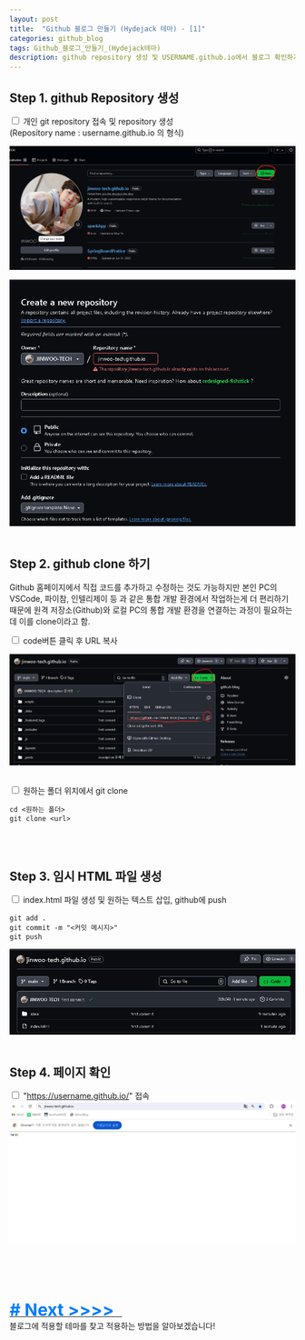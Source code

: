 ```yaml
---
layout: post
title:  "Github 블로그 만들기 (Hydejack 테마) - [1]"
categories: github_blog
tags: Github_블로그_만들기_(Hydejack테마)
description: github repository 생성 및 USERNAME.github.io에서 블로그 확인하기
---
```



<h2>
    <span class = "jjw_h2_style">Step 1. github Repository 생성</span>
</h2>

<input type="checkbox"> 개인 git repository 접속 및 repository 생성 <br>(Repository name : username.github.io 의 형식)

![Xixia](/assets/images/github_blog/20240813creategitrepository.png) <br>

![Xixia](/assets/images/github_blog/20240813gitrepositoryname.png)
<br><br>

<h2>
    <span class = "jjw_h2_style">Step 2. github clone 하기</span>
</h2>

Github 홈페이지에서 직접 코드를 추가하고 수정하는 것도 가능하지만 본인 PC의 VSCode, 파이참, 인텔리제이 등 과 같은 통합 개발 환경에서 
작업하는게 더 편리하기 때문에 원격 저장소(Github)와 로컬 PC의 통합 개발 환경을 연결하는 과정이 필요하는데 이를 clone이라고 함.

<input type="checkbox"> code버튼 클릭 후 URL 복사  

![Xixia](/assets/images/github_blog/20240814gitrepositoryclone.png)
<br><br>

<input type="checkbox"> 원하는 폴더 위치에서 git clone

```
cd <원하는 폴더>
git clone <url>
```
<br><br>

<h2>
    <span class = "jjw_h2_style">Step 3. 임시 HTML 파일 생성</span>
</h2>

<input type="checkbox"> index.html 파일 생성 및 원하는 텍스트 삽입,  github에 push

```
git add .
git commit -m "<커밋 메시지>"
git push
```

![Xixia](/assets/images/github_blog/20240816hellogithub.png)
<br><br>

<h2>
    <span class = "jjw_h2_style">Step 4. 페이지 확인 </span>
</h2>

<input type="checkbox"> "https://username.github.io/" 접속
![Xixia](/assets/images/github_blog/20240816hellopage.png)

<br><br>
<br><br>

<a href="/github_blog/2024/08/16/githubblog2.html">
<span style="font-weight: bold; color: #007bff; font-size: 30px;"># Next &gt;&gt;&gt;&gt;&nbsp;&nbsp;  </span>
</a>
<br>
블로그에 적용할 테마를 찾고 적용하는 방법을 알아보겠습니다!






